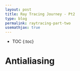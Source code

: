 ```yaml
---
layout: post
title: Ray Tracing Journey - Pt2
type: blog
permalink: raytracing-part-two
usemathjax: true
---
```


* TOC
{:toc}

# Antialiasing